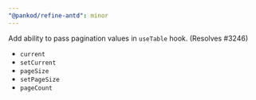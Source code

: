 ```yaml
---
"@pankod/refine-antd": minor
---
```


Add ability to pass pagination values in `useTable` hook. (Resolves #3246)
- `current`
- `setCurrent`
- `pageSize`
- `setPageSize`
- `pageCount`

